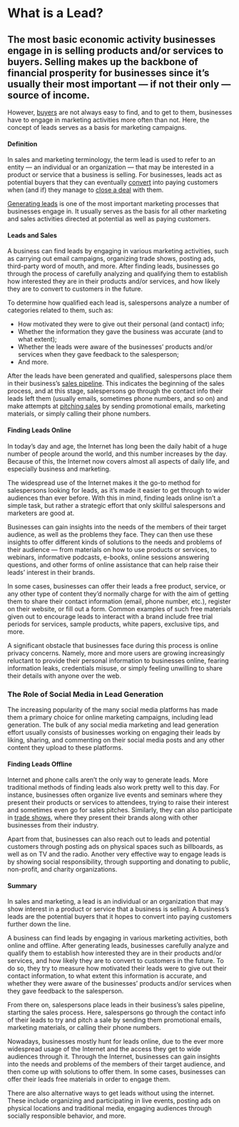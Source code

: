 # What is a Lead?

## The most basic economic activity businesses engage in is selling products and/or services to buyers. Selling makes up the backbone of financial prosperity for businesses since it’s usually their most important — if not their only — source of income.

However, [buyers](https://rev.team/kb/what-is-buyer) are not always easy to find, and to get to them, businesses have to engage in marketing activities more often than not. Here, the concept of leads serves as a basis for marketing campaigns.

#### Definition

In sales and marketing terminology, the term lead is used to refer to an entity — an individual or an organization — that may be interested in a product or service that a business is selling. For businesses, leads act as potential buyers that they can eventually [convert](https://rev.team/kb/what-is-conversion) into paying customers when (and if) they manage to [close a deal](https://rev.team/kb/what-is-closing-a-deal) with them.

[Generating leads](https://rev.team/kb/lead-generation) is one of the most important marketing processes that businesses engage in. It usually serves as the basis for all other marketing and sales activities directed at potential as well as paying customers.

#### Leads and Sales

A business can find leads by engaging in various marketing activities, such as carrying out email campaigns, organizing trade shows, posting ads, third-party word of mouth, and more. After finding leads, businesses go through the process of carefully analyzing and qualifying them to establish how interested they are in their products and/or services, and how likely they are to convert to customers in the future.

To determine how qualified each lead is, salespersons analyze a number of categories related to them, such as:

* How motivated they were to give out their personal (and contact) info;
* Whether the information they gave the business was accurate (and to what extent);
* Whether the leads were aware of the businesses’ products and/or services when they gave feedback to the salesperson;
* And more.

After the leads have been generated and qualified, salespersons place them in their business’s [sales pipeline](https://www.pipedrive.com/en/blog/sales-pipeline-fundamental-stages). This indicates the beginning of the sales process, and at this stage, salespersons go through the contact info their leads left them (usually emails, sometimes phone numbers, and so on) and make attempts at [pitching sales](https://revenuegrid.com/blog/7-sales-pitch/) by sending promotional emails, marketing materials, or simply calling their phone numbers.  

#### Finding Leads Online

In today’s day and age, the Internet has long been the daily habit of a huge number of people around the world, and this number increases by the day. Because of this, the Internet now covers almost all aspects of daily life, and especially business and marketing.

The widespread use of the Internet makes it the go-to method for salespersons looking for leads, as it’s made it easier to get through to wider audiences than ever before. With this in mind, finding leads online isn’t a simple task, but rather a strategic effort that only skillful salespersons and marketers are good at.

Businesses can gain insights into the needs of the members of their target audience, as well as the problems they face. They can then use these insights to offer different kinds of solutions to the needs and problems of their audience — from materials on how to use products or services, to webinars, informative podcasts, e-books, online sessions answering questions, and other forms of online assistance that can help raise their leads’ interest in their brands. 

In some cases, businesses can offer their leads a free product, service, or any other type of content they’d normally charge for with the aim of getting them to share their contact information (email, phone number, etc.), register on their website, or fill out a form. Common examples of such free materials given out to encourage leads to interact with a brand include free trial periods for services, sample products, white papers, exclusive tips, and more.

A significant obstacle that businesses face during this process is online privacy concerns. Namely, more and more users are growing increasingly reluctant to provide their personal information to businesses online, fearing information leaks, credentials misuse, or simply feeling unwilling to share their details with anyone over the web. 

### The Role of Social Media in Lead Generation

The increasing popularity of the many social media platforms has made them a primary choice for online marketing campaigns, including lead generation. The bulk of any social media marketing and lead generation effort usually consists of businesses working on engaging their leads by liking, sharing, and commenting on their social media posts and any other content they upload to these platforms. 

#### Finding Leads Offline

Internet and phone calls aren’t the only way to generate leads. More traditional methods of finding leads also work pretty well to this day. For instance, businesses often organize live events and seminars where they present their products or services to attendees, trying to raise their interest and sometimes even go for sales pitches. Similarly, they can also participate in [trade shows](https://www.shopify.com/encyclopedia/trade-show), where they present their brands along with other businesses from their industry.

Apart from that, businesses can also reach out to leads and potential customers through posting ads on physical spaces such as billboards, as well as on TV and the radio. Another very effective way to engage leads is by showing social responsibility, through supporting and donating to public, non-profit, and charity organizations.

#### Summary

In sales and marketing, a lead is an individual or an organization that may show interest in a product or service that a business is selling. A business’s leads are the potential buyers that it hopes to convert into paying customers further down the line.

A business can find leads by engaging in various marketing activities, both online and offline. After generating leads, businesses carefully analyze and qualify them to establish how interested they are in their products and/or services, and how likely they are to convert to customers in the future. To do so, they try to measure how motivated their leads were to give out their contact information, to what extent this information is accurate, and whether they were aware of the businesses’ products and/or services when they gave feedback to the salesperson.

From there on, salespersons place leads in their business’s sales pipeline, starting the sales process. Here, salespersons go through the contact info of their leads to try and pitch a sale by sending them promotional emails, marketing materials, or calling their phone numbers. 

Nowadays, businesses mostly hunt for leads online, due to the ever more widespread usage of the Internet and the access they get to wide audiences through it. Through the Internet, businesses can gain insights into the needs and problems of the members of their target audience, and then come up with solutions to offer them. In some cases, businesses can offer their leads free materials in order to engage them. 

There are also alternative ways to get leads without using the internet. These include organizing and participating in live events, posting ads on physical locations and traditional media, engaging audiences through socially responsible behavior, and more.